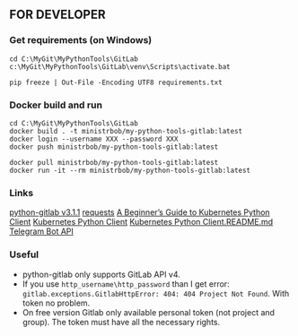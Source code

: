 ## FOR DEVELOPER
### Get requirements (on Windows)
```
cd C:\MyGit\MyPythonTools\GitLab
c:\MyGit\MyPythonTools\GitLab\venv\Scripts\activate.bat

pip freeze | Out-File -Encoding UTF8 requirements.txt
```
### Docker build and run
```commandline
cd C:\MyGit\MyPythonTools\GitLab
docker build . -t ministrbob/my-python-tools-gitlab:latest
docker login --username XXX --password XXX
docker push ministrbob/my-python-tools-gitlab:latest

docker pull ministrbob/my-python-tools-gitlab:latest
docker run -it --rm ministrbob/my-python-tools-gitlab:latest
```

### Links
[python-gitlab v3.1.1](https://python-gitlab.readthedocs.io/en/stable/)
[requests](https://docs.python-requests.org/en/latest/user/quickstart/)
[A Beginner’s Guide to Kubernetes Python Client](https://www.velotio.com/engineering-blog/kubernetes-python-client)
[Kubernetes Python Client](https://github.com/kubernetes-client/python)
[Kubernetes Python Client.README.md](https://github.com/kubernetes-client/python/blob/master/kubernetes/README.md)
[Telegram Bot API](https://core.telegram.org/bots/api)

### Useful
- python-gitlab only supports GitLab API v4.  
- If you use `http_username\http_password` than I get error: `gitlab.exceptions.GitlabHttpError: 404: 404 Project Not Found`. With token no problem.
- On free version Gitlab only available personal token (not project and group). The token must have all the necessary rights.  
